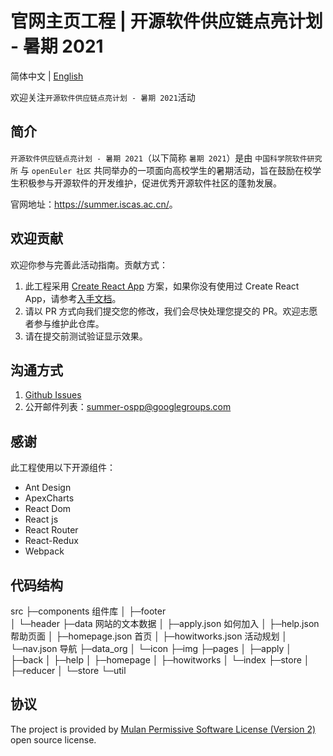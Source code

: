 # 官网主页工程 | 开源软件供应链点亮计划 - 暑期 2021

简体中文 | [English](README.en.md)

欢迎关注`开源软件供应链点亮计划 - 暑期 2021`活动

## 简介

`开源软件供应链点亮计划 - 暑期 2021`（以下简称 `暑期 2021`）是由 `中国科学院软件研究所` 与 `openEuler 社区` 共同举办的一项面向高校学生的暑期活动，旨在鼓励在校学生积极参与开源软件的开发维护，促进优秀开源软件社区的蓬勃发展。

官网地址：<https://summer.iscas.ac.cn/>。

## 欢迎贡献

欢迎你参与完善此活动指南。贡献方式：

1. 此工程采用 [Create React App](https://github.com/facebook/create-react-app) 方案，如果你没有使用过 Create React App，请参考[入手文档](https://facebook.github.io/create-react-app/)。
2. 请以 PR 方式向我们提交您的修改，我们会尽快处理您提交的 PR。欢迎志愿者参与维护此仓库。
3. 请在提交前测试验证显示效果。

## 沟通方式

1. [Github Issues](https://github.com/summer-ospp/homepage/issues)
2. 公开邮件列表：[summer-ospp@googlegroups.com](mailto:summer-ospp@googlegroups.com)

## 感谢

此工程使用以下开源组件：

- Ant Design
- ApexCharts
- React Dom
- React js
- React Router
- React-Redux
- Webpack
  
## 代码结构
src
├─components 组件库
│  ├─footer  
│  └─header
├─data 网站的文本数据
│  ├─apply.json 如何加入
│  ├─help.json 帮助页面
│  ├─homepage.json 首页
│  ├─howitworks.json 活动规划
│  └─nav.json 导航
├─data_org
│  └─icon
├─img
├─pages
│  ├─apply
│  ├─back
│  ├─help
│  ├─homepage
│  ├─howitworks
│  └─index
├─store
│  ├─reducer
│  └─store
└─util

## 协议

The project is provided by [Mulan Permissive Software License (Version 2)](http://license.coscl.org.cn/MulanPSL2) open source license.
